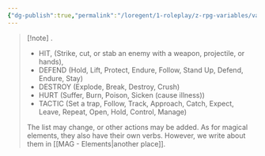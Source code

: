 ```yaml
---
{"dg-publish":true,"permalink":"/loregent/1-roleplay/z-rpg-variables/variables-mechanics/verbs-for-combat-spells/","noteIcon":""}
---
```


>[!note] .
>- HIT, (Strike, cut, or stab an enemy with a weapon, projectile, or hands), 
>- DEFEND (Hold, Lift, Protect, Endure, Follow, Stand Up, Defend, Endure, Stay) 
>- DESTROY (Explode, Break, Destroy, Crush) 
>- HURT (Suffer, Burn, Poison, Sicken (cause illness)) 
>- TACTIC (Set a trap, Follow, Track, Approach, Catch, Expect, Leave, Repeat, Open, Hold, Control, Manage) 
>
>The list may change, or other actions may be added. 
>As for magical elements, they also have their own verbs. However, we write about them in [[MAG - Elements\|another place]].

